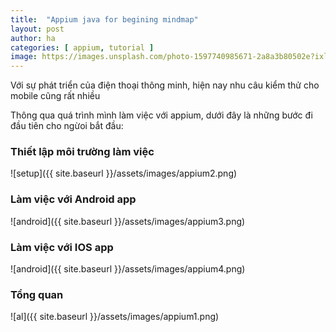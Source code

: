 ```yaml
---
title:  "Appium java for begining mindmap"
layout: post
author: ha
categories: [ appium, tutorial ]
image: https://images.unsplash.com/photo-1597740985671-2a8a3b80502e?ixlib=rb-1.2.1&ixid=eyJhcHBfaWQiOjEyMDd9&auto=format&fit=crop&w=934&q=80
---
```

Với sự phát triển của điện thoại thông minh, hiện nay nhu câu kiểm thử cho mobile cũng rất nhiều

Thông qua quá trình mình làm việc với appium, dưới đây là những bước đi đầu tiên cho ngừoi bắt đầu:

### Thiết lập môi trường làm việc

![setup]({{ site.baseurl }}/assets/images/appium2.png)

### Làm việc với Android app 

![android]({{ site.baseurl }}/assets/images/appium3.png)

### Làm việc với IOS app 

![android]({{ site.baseurl }}/assets/images/appium4.png)

### Tổng quan
![al]({{ site.baseurl }}/assets/images/appium1.png)


